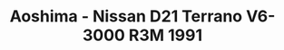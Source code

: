 ---
layout: product
title: "Aoshima - Nissan D21 Terrano V6-3000 R3M 1991"
price: "TBA" 
desc: "N/A"
img_path: "/assets/img/AO57087.webp"
brand: "N/A"
available: false
special_offer: false
new: false
soon: false
cat: "010000"
subcat: "013700"
subsubcat: "0N/A"
sifra: "AO57087"
popular: false
spec: false
---
